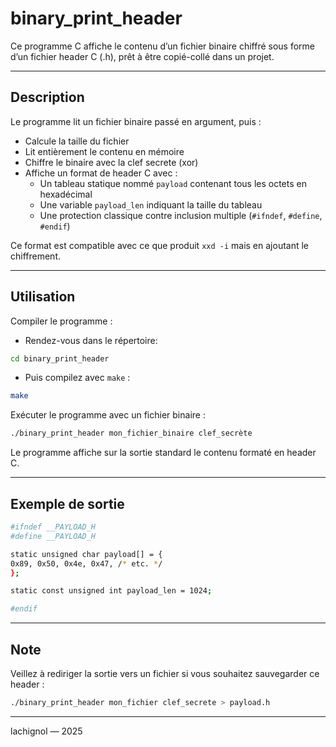 # binary_print_header

Ce programme C affiche le contenu d’un fichier binaire chiffré sous forme d’un fichier header C (.h), prêt à être copié-collé dans un projet.

---

## Description

Le programme lit un fichier binaire passé en argument, puis :

- Calcule la taille du fichier
- Lit entièrement le contenu en mémoire
- Chiffre le binaire avec la clef secrete (xor)
- Affiche un format de header C avec :
  - Un tableau statique nommé `payload` contenant tous les octets en hexadécimal
  - Une variable `payload_len` indiquant la taille du tableau
  - Une protection classique contre inclusion multiple (`#ifndef`, `#define`, `#endif`)

Ce format est compatible avec ce que produit `xxd -i` mais en ajoutant le chiffrement.

---

## Utilisation

Compiler le programme :

- Rendez-vous dans le répertoire:

``` bash
cd binary_print_header
```
- Puis compilez avec `make` :

``` bash
make
```



Exécuter le programme avec un fichier binaire :

```bash
./binary_print_header mon_fichier_binaire clef_secrète
```



Le programme affiche sur la sortie standard le contenu formaté en header C.

---

## Exemple de sortie


```bash
#ifndef __PAYLOAD_H
#define __PAYLOAD_H

static unsigned char payload[] = {
0x89, 0x50, 0x4e, 0x47, /* etc. */
};

static const unsigned int payload_len = 1024;

#endif
```
---

## Note

Veillez à rediriger la sortie vers un fichier si vous souhaitez sauvegarder ce header :


```bash
./binary_print_header mon_fichier clef_secrete > payload.h
```
---

lachignol — 2025



